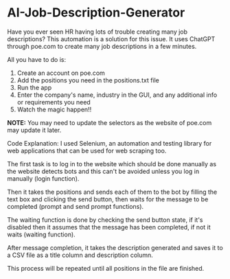 # AI-Job-Description-Generator
Have you ever seen HR having lots of trouble creating many job descriptions?
This automation is a solution for this issue. It uses ChatGPT through poe.com to create many job descriptions in a few minutes.

All you have to do is:
1.  Create an account on poe.com
2.  Add the positions you need in the positions.txt file
3.  Run the app
4.  Enter the company's name, industry in the GUI, and any additional info or requirements you need
5.  Watch the magic happen!!

**NOTE:**
You may need to update the selectors as the website of poe.com may update it later.

Code Explanation:
I used Selenium, an automation and testing library for web applications that can be used for web scraping too.

The first task is to log in to the website which should be done manually as the website detects bots and this can't be avoided unless you log in manually (login function).

Then it takes the positions and sends each of them to the bot by filling the text box and clicking the send button, then waits for the message to be completed (prompt and send prompt functions).

The waiting function is done by checking the send button state, if it's disabled then it assumes that the message has been completed, if not it waits (waiting function). 

After message completion, it takes the description generated and saves it to a CSV file as a title column and description column. 

This process will be repeated until all positions in the file are finished. 

